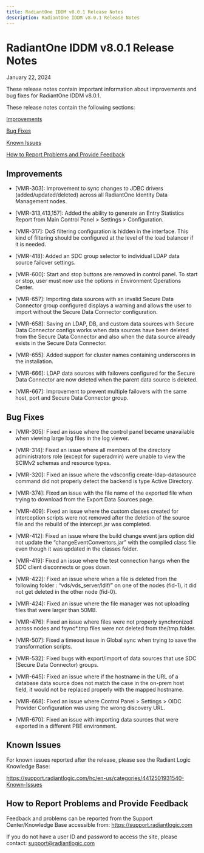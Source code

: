```yaml
---
title: RadiantOne IDDM v8.0.1 Release Notes
description: RadiantOne IDDM v8.0.1 Release Notes
---
```


# RadiantOne IDDM v8.0.1 Release Notes

January 22, 2024

These release notes contain important information about improvements and bug fixes for RadiantOne IDDM v8.0.1.

These release notes contain the following sections:

[Improvements](#improvements)

[Bug Fixes](#bug-fixes)

[Known Issues](#known-issues)

[How to Report Problems and Provide Feedback](#how-to-report-problems-and-provide-feedback)

## Improvements

- [VMR-303]: Improvement to sync changes to JDBC drivers (added/updated/deleted) across all RadiantOne Identity Data Management nodes. 

- [VMR-313,413,157]: Added the ability to generate an Entry Statistics Report from Main Control Panel > Settings > Configuration. 

- [VMR-317]: DoS filtering configuration is hidden in the interface. This kind of filtering should be configured at the level of the load balancer if it is needed. 

- [VMR-418]: Added an SDC group selector to individual LDAP data source failover settings. 

- [VMR-600]: Start and stop buttons are removed in control panel. To start or stop, user must now use the options in Environment Operations Center. 

- [VMR-657]: Importing data sources with an invalid Secure Data Connector group configured displays a warning and allows the user to import without the Secure Data Connector configuration. 

- [VMR-658]: Saving an LDAP, DB, and custom data sources with Secure Data Connector configs works when data sources have been deleted from the Secure Data Connector and also when the data source already exists in the Secure Data Connector. 

- [VMR-655]: Added support for cluster names containing underscores in the installation. 

- [VMR-666]: LDAP data sources with failovers configured for the Secure Data Connector are now deleted when the parent data source is deleted. 

- [VMR-667]: Improvement to prevent multiple failovers with the same host, port and Secure Data Connector group. 


## Bug Fixes

- [VMR-305]: Fixed an issue where the control panel became unavailable when viewing large log files in the log viewer. 

- [VMR-314]: Fixed an issue where all members of the directory administrators role (except for superadmin) were unable to view the SCIMv2 schemas and resource types.  

- [VMR-320]: Fixed an issue where the vdsconfig create-ldap-datasource command did not properly detect the backend is type Active Directory. 

- [VMR-374]: Fixed an issue with the file name of the exported file when trying to download from the Export Data Sources page. 

- [VMR-409]: Fixed an issue where the custom classes created for interception scripts were not removed after the deletion of the source file and the rebuild of the intercept.jar was completed.  

- [VMR-412]: Fixed an issue where the build change event jars option did not update the “changeEventConvertors.jar” with the compiled class file even though it was updated in the classes folder.  

- [VMR-419]: Fixed an issue where the test connection hangs when the SDC client disconnects or goes down. 

- [VMR-422]: Fixed an issue where when a file is deleted from the following folder : “vds/vds_server/ldif/” on one of the nodes (fid-1), it did not get deleted in the other node (fid-0). 

- [VMR-424]: Fixed an issue where the file manager was not uploading files that were larger than 50MB. 

- [VMR-476]: Fixed an issue where files were not properly synchronized across nodes and fsync*.tmp files were not deleted from the/tmp.folder. 

- [VMR-507]: Fixed a timeout issue in Global sync when trying to save the transformation scripts.  

- [VMR-532]: Fixed bugs with export/import of data sources that use SDC (Secure Data Connector) groups.  

- [VMR-645]: Fixed an issue where if the hostname in the URL of a database data source does not match the case in the on-prem host field, it would not be replaced properly with the mapped hostname.  

- [VMR-668]: Fixed an issue where Control Panel > Settings > OIDC Provider Configuration was using the wrong discovery URL. 

- [VMR-670]: Fixed an issue with importing data sources that were exported in a different PBE environment.  

## Known Issues

For known issues reported after the release, please see the Radiant Logic Knowledge Base: 

https://support.radiantlogic.com/hc/en-us/categories/4412501931540-Known-Issues

## How to Report Problems and Provide Feedback

Feedback and problems can be reported from the Support Center/Knowledge Base accessible from: https://support.radiantlogic.com

If you do not have a user ID and password to access the site, please contact: support@radiantlogic.com
